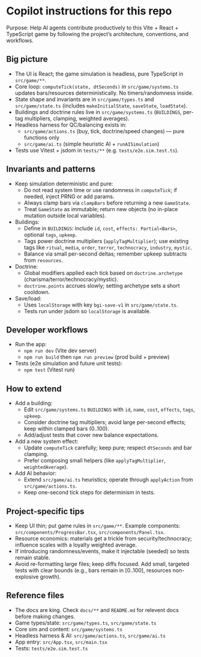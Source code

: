 # Copilot instructions for this repo

Purpose: Help AI agents contribute productively to this Vite + React + TypeScript game by following the project’s architecture, conventions, and workflows.

## Big picture
- The UI is React; the game simulation is headless, pure TypeScript in `src/game/**`.
- Core loop: `computeTick(state, dtSeconds)` in `src/game/systems.ts` updates bars/resources deterministically. No timers/randomness inside.
- State shape and invariants are in `src/game/types.ts` and `src/game/state.ts` (includes `makeInitialState`, `saveState`, `loadState`).
- Buildings and doctrine rules live in `src/game/systems.ts` (`BUILDINGS`, per-tag multipliers, clamping, weighted averages).
- Headless harness for QC/balancing exists in:
  - `src/game/actions.ts` (buy, tick, doctrine/speed changes) — pure functions only
  - `src/game/ai.ts` (simple heuristic AI + `runAISimulation`)
- Tests use Vitest + jsdom in `tests/**` (e.g. `tests/e2e.sim.test.ts`).

## Invariants and patterns
- Keep simulation deterministic and pure:
  - Do not read system time or use randomness in `computeTick`; if needed, inject PRNG or add params.
  - Always clamp bars via `clampBars` before returning a new `GameState`.
  - Treat `GameState` as immutable; return new objects (no in-place mutation outside local variables).
- Buildings:
  - Define in `BUILDINGS`: include `id`, `cost`, `effects: Partial<Bars>`, optional `tags`, `upkeep`.
  - Tags power doctrine multipliers (`applyTagMultiplier`); use existing tags like `ritual`, `media`, `order`, `terror`, `technocracy`, `industry`, `mystic`.
  - Balance via small per-second deltas; remember upkeep subtracts from `resources`.
- Doctrine:
  - Global modifiers applied each tick based on `doctrine.archetype` (charisma/terror/technocracy/mystic).
  - `doctrine.points` accrues slowly; setting archetype sets a short cooldown.
- Save/load:
  - Uses `localStorage` with key `bgi-save-v1` in `src/game/state.ts`.
  - Tests run under jsdom so `localStorage` is available.

## Developer workflows
- Run the app:
  - `npm run dev` (Vite dev server)
  - `npm run build` then `npm run preview` (prod build + preview)
- Tests (e2e simulation and future unit tests):
  - `npm test` (Vitest run)

## How to extend
- Add a building:
  - Edit `src/game/systems.ts` `BUILDINGS` with `id`, `name`, `cost`, `effects`, `tags`, `upkeep`.
  - Consider doctrine tag multipliers; avoid large per-second effects; keep within clamped bars (0..100).
  - Add/adjust tests that cover new balance expectations.
- Add a new system effect:
  - Update `computeTick` carefully; keep pure; respect `dtSeconds` and bar clamping.
  - Prefer composing small helpers (like `applyTagMultiplier`, `weightedAverage`).
- Add AI behavior:
  - Extend `src/game/ai.ts` heuristics; operate through `applyAction` from `src/game/actions.ts`.
  - Keep one-second tick steps for determinism in tests.

## Project-specific tips
- Keep UI thin; put game rules in `src/game/**`. Example components: `src/components/ProgressBar.tsx`, `src/components/Panel.tsx`.
- Resource economics: materials get a trickle from security/technocracy; influence scales with a loyalty weighted average.
- If introducing randomness/events, make it injectable (seeded) so tests remain stable.
- Avoid re-formatting large files; keep diffs focused. Add small, targeted tests with clear bounds (e.g., bars remain in [0..100], resources non-explosive growth).

## Reference files
- The docs are king. Check `docs/**` and `README.md` for relevent docs before making changes.
- Game types/state: `src/game/types.ts`, `src/game/state.ts`
- Core sim and content: `src/game/systems.ts`
- Headless harness & AI: `src/game/actions.ts`, `src/game/ai.ts`
- App entry: `src/App.tsx`, `src/main.tsx`
- Tests: `tests/e2e.sim.test.ts`
